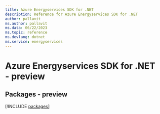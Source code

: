 ```yaml
---
title: Azure Energyservices SDK for .NET
description: Reference for Azure Energyservices SDK for .NET
author: pallavit
ms.author: pallavit
ms.data: 06/22/2023
ms.topic: reference
ms.devlang: dotnet
ms.service: energyservices
---
```

# Azure Energyservices SDK for .NET - preview
## Packages - preview
[!INCLUDE [packages](energyservices-index.md)]